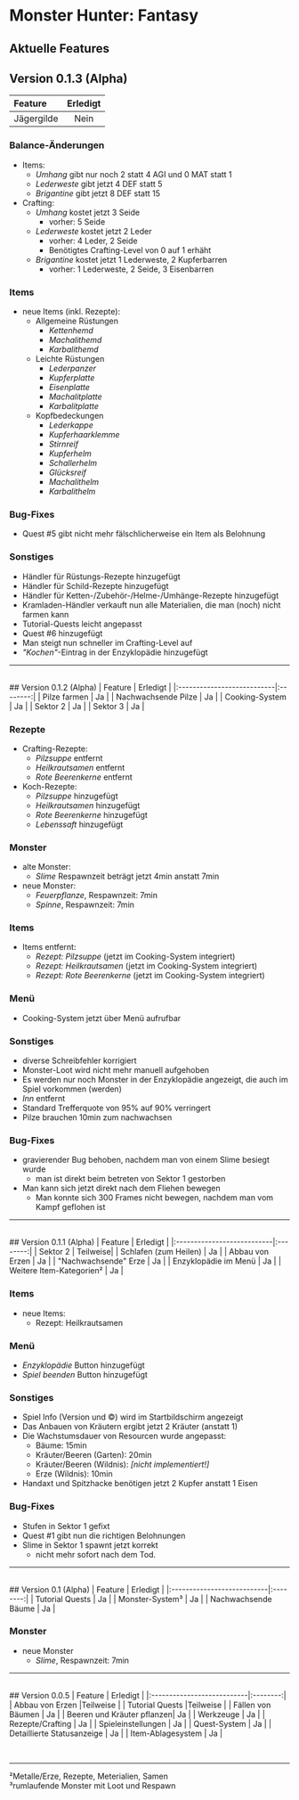 # Monster Hunter: Fantasy
## Aktuelle Features

## Version 0.1.3 (Alpha)
| Feature                    | Erledigt |
|:---------------------------|:--------:|
| Jägergilde                 | Nein     |


### Balance-Änderungen
- Items:
    - *Umhang* gibt nur noch 2 statt 4 AGI und 0 MAT statt 1
    - *Lederweste* gibt jetzt 4 DEF statt 5
    - *Brigantine* gibt jetzt 8 DEF statt 15
- Crafting:
    - *Umhang* kostet jetzt 3 Seide
        - vorher: 5 Seide
    - *Lederweste* kostet jetzt 2 Leder
        - vorher: 4 Leder, 2 Seide
        - Benötigtes Crafting-Level von 0 auf 1 erhäht
    - *Brigantine* kostet jetzt 1 Lederweste, 2 Kupferbarren
        - vorher: 1 Lederweste, 2 Seide, 3 Eisenbarren

### Items
- neue Items (inkl. Rezepte):
    - Allgemeine Rüstungen
        - *Kettenhemd*
        - *Machalithemd*
        - *Karbalithemd*
    - Leichte Rüstungen
        - *Lederpanzer*
        - *Kupferplatte*
        - *Eisenplatte*
        - *Machalitplatte*
        - *Karbalitplatte*
    - Kopfbedeckungen
        - *Lederkappe*
        - *Kupferhaarklemme*
        - *Stirnreif*
        - *Kupferhelm*
        - *Schallerhelm*
        - *Glücksreif*
        - *Machalithelm*
        - *Karbalithelm*

### Bug-Fixes
- Quest #5 gibt nicht mehr fälschlicherweise ein Item als Belohnung

### Sonstiges
- Händler für Rüstungs-Rezepte hinzugefügt
- Händler für Schild-Rezepte hinzugefügt
- Händler für Ketten-/Zubehör-/Helme-/Umhänge-Rezepte hinzugefügt
- Kramladen-Händler verkauft nun alle Materialien, die man (noch) nicht farmen kann
- Tutorial-Quests leicht angepasst
- Quest #6 hinzugefügt
- Man steigt nun schneller im Crafting-Level auf
- *"Kochen"*-Eintrag in der Enzyklopädie hinzugefügt

<hr>

<br />
## Version 0.1.2 (Alpha)
| Feature                    | Erledigt |
|:---------------------------|:--------:|
| Pilze farmen               | Ja       |
| Nachwachsende Pilze        | Ja       |
| Cooking-System             | Ja       |
| Sektor 2                   | Ja       |
| Sektor 3                   | Ja       |

### Rezepte
- Crafting-Rezepte:
    - *Pilzsuppe* entfernt
    - *Heilkrautsamen* entfernt
    - *Rote Beerenkerne* entfernt
- Koch-Rezepte:
    - *Pilzsuppe* hinzugefügt
    - *Heilkrautsamen* hinzugefügt
    - *Rote Beerenkerne* hinzugefügt
    - *Lebenssaft* hinzugefügt

### Monster
- alte Monster:
    - *Slime* Respawnzeit beträgt jetzt 4min anstatt 7min
- neue Monster:
    - *Feuerpflanze*, Respawnzeit: 7min
    - *Spinne*, Respawnzeit: 7min

### Items
- Items entfernt:
    - *Rezept: Pilzsuppe* (jetzt im Cooking-System integriert)
    - *Rezept: Heilkrautsamen* (jetzt im Cooking-System integriert)
    - *Rezept: Rote Beerenkerne* (jetzt im Cooking-System integriert)

### Menü
- Cooking-System jetzt über Menü aufrufbar

### Sonstiges
- diverse Schreibfehler korrigiert
- Monster-Loot wird nicht mehr manuell aufgehoben
- Es werden nur noch Monster in der Enzyklopädie angezeigt, die auch im Spiel vorkommen (werden)
- *Inn* entfernt
- Standard Trefferquote von 95% auf 90% verringert
- Pilze brauchen 10min zum nachwachsen

### Bug-Fixes
- gravierender Bug behoben, nachdem man von einem Slime besiegt wurde
    - man ist direkt beim betreten von Sektor 1 gestorben
- Man kann sich jetzt direkt nach dem Fliehen bewegen
    - Man konnte sich 300 Frames nicht bewegen, nachdem man vom Kampf geflohen ist

<hr>

<br/>
## Version 0.1.1 (Alpha)
| Feature                    | Erledigt |
|:---------------------------|:--------:|
| Sektor 2                   | Teilweise|
| Schlafen (zum Heilen)      | Ja       |
| Abbau von Erzen            | Ja       |
| "Nachwachsende" Erze       | Ja       |
| Enzyklopädie im Menü       | Ja       |
| Weitere Item-Kategorien²   | Ja       |

### Items
- neue Items:
    - Rezept: Heilkrautsamen

### Menü
- *Enzyklopädie* Button hinzugefügt
- *Spiel beenden* Button hinzugefügt

### Sonstiges
- Spiel Info (Version und ©) wird im Startbildschirm angezeigt
- Das Anbauen von Kräutern ergibt jetzt 2 Kräuter (anstatt 1)
- Die Wachstumsdauer von Resourcen wurde angepasst:
    - Bäume: 15min
    - Kräuter/Beeren (Garten): 20min
    - Kräuter/Beeren (Wildnis): *[nicht implementiert!]*
    - Erze (Wildnis): 10min
- Handaxt und Spitzhacke benötigen jetzt 2 Kupfer anstatt 1 Eisen

### Bug-Fixes
- Stufen in Sektor 1 gefixt
- Quest #1 gibt nun die richtigen Belohnungen
- Slime in Sektor 1 spawnt jetzt korrekt 
    - nicht mehr sofort nach dem Tod.

<hr>


<br/>
## Version 0.1 (Alpha)
| Feature                    | Erledigt |
|:---------------------------|:--------:|
| Tutorial Quests            | Ja       |
| Monster-System³            | Ja       |
| Nachwachsende Bäume        | Ja       |


### Monster
- neue Monster
    - *Slime*, Respawnzeit: 7min

<hr>

<br/>
## Version 0.0.5
| Feature                    | Erledigt |
|:---------------------------|:--------:|
| Abbau von Erzen            |Teilweise |
| Tutorial Quests            |Teilweise |
| Fällen von Bäumen          | Ja       |
| Beeren und Kräuter pflanzen| Ja       |
| Werkzeuge                  | Ja       |
| Rezepte/Crafting           | Ja       |
| Spieleinstellungen         | Ja       |
| Quest-System               | Ja       |
| Detaillierte Statusanzeige | Ja       |
| Item-Ablagesystem          | Ja       |


<br /><hr>
²Metalle/Erze, Rezepte, Meterialien, Samen<br/>
³rumlaufende Monster mit Loot und Respawn<br/>